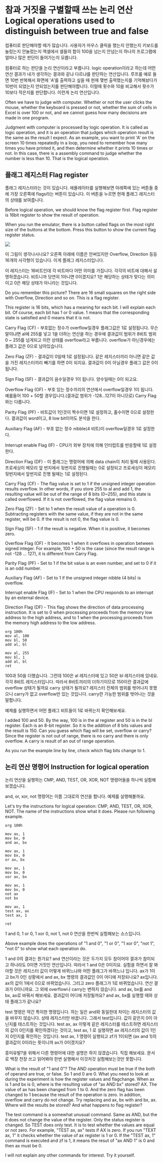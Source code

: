 # 참과 거짓을 구별할때 쓰는 논리 연산 Logical operations used to distinguish between true and false

컴퓨터로 판단해야할 때가 많습니다. 사용자가 마우스 클릭을 했는지 안했는지 키보드를 눌렀는지 안눌렀는지 엑셀에서 셀들의 합이 100을 넘는지 안넘는지 하나의 프로그램에 얼마나 많은 판단이 들어가는지 모릅니다.

컴퓨터로 하는 판단을 논리 연산이라고 부릅니다. logic operation이라고 하는데 어떤 연산 결과가 내가 생각하는 결과와 같냐 다르냐를 판단하는 연산입니다. 루프를 예로 들면 10번 반복해서 화면에 'A'를 출력하고 싶을 때 현재 몇번 출력했는지를 기억해놨다가 10번이 되었는지 안되었는지를 판단해야합니다. 이럴때 횟수와 10을 비교해서 횟수가 10보다 작은지를 판단합니다. 이런게 논리 연산입니다.

Often we have to judge with computer. Whether or not the user clicks the mouse, whether the keyboard is pressed or not, whether the sum of cells in Excel is over 100 or not, and we cannot guess how many decisions are made in one program.

Judgment with computer is processed by logic operation. It is called as logic operation, and it is an operation that judges which operation result is the same as the result I expect. As an example, you want to print 'A' on the screen 10 times repeatedly in a loop, you need to remember how many times you have printed it, and then determine whether it prints 10 times or not. In this case, there is a assembly command to judge whether the number is less than 10. That is the logical operation.

## 플래그 레지스터 Flag register

플래그 레지스터라는 것이 있습니다. 에물레이터를 실행해보면 아래쪽에 있는 버튼들 중에 가장 오른쪽에 flags라는 버튼이 있습니다. 이 버튼을 누르면 현재 플래그 레지스터의 상태를 보여줍니다.

Before logical operation, we should know the flag register first. Flag register is 16bit register to show the result of operation.

When you run the emulator, there is a button called flags on the most right size of the buttons at the bottom. Press this button to show the current flag register status.

![](/assets/cpu.gif)

이 그림이 생각나시나요? 오른쪽 아래에 이름은 안써있지만 Overflow, Direction 등등 16개의 사각형이 있습니다. 이게 플래그 레지스터입니다.

이 레지스터는 16비트인데 각 비트마다 어떤 의미를 가집니다. 각각의 비트에 대해서 설명하겠습니다. 비트니까 당연히 1아니면 0이겠지요? 1은 해당하는 상태가 맞다는 의미이고 0은 해당 상태가 아니라는 것입니다.

Do you remember this picture? There are 16 small squares on the right side with Overflow, Direction and so on. This is a flag register.

This register is 16 bits, which has a meaning for each bit. I will explain each bit. Of course, each bit has 1 or 0 value. 1 means that the corresponding state is satisfied and 0 means that it is not.



Carry Flag \(CF\) - 부호없는 정수가 overflow일경우 플래그값은 1로 설정됩니다. 무슨 말이냐면 al에 255를 넣고 1을 더하는 연산을 하는 경우에 결과값이 범위가 8비트 범위 0 ~ 255를 넘게되고 이런 상태를 overflow라고 부릅니다. overflow가 아닌경우에는 플래그 값은 0으로 남아있습니다.

Zero Flag \(ZF\) - 결과값이 0일때 1로 설정됩니다. 같은 레지스터끼리 아니면 같은 값을 가진 레지스터끼리 빼기를 하면 0이 되지요. 결과값이 0이 아닐경우 플래그 값은 0이됩니다.

Sign Flag \(SF\) - 결과값이 음수일경우 1이 됩니다. 양수일때는 0이 되고요.

Overflow Flag \(OF\) - 부호 있는 정수끼리의 연산에서 overflow일경우 1이 됩니다. 예를들어 100 + 50할 경우입니다.\(결과값 범위가 -128...127이 아니므로\) Carry Flag와는 다릅니다.

Parity Flag \(PF\) - 비트값이 1인것이 짝수이면 1로 설정하고, 홀수이면 0으로 설정한다. 결과값이 word이고, 8 low bit이어도 분석을 한다.

Auxiliary Flag \(AF\) - 부호 없는 정수 nibble\(4 비트\)이 overflow일경우 1로 설정한다.

Interrupt enable Flag \(IF\) - CPU가 외부 장치에 의해 인터럽트를 반응할때 1로 설정한다.

Direction Flag \(DF\) - 이 플래그는 명령어에 의해 data chain이 처리 될때 사용된다. 프로세싱이 메모리 앞 번지에서 뒷번지로 진행될때는 0로 설정되고 프로세싱이 메모리 뒷번지에서 앞번지로 진행 될때는 1로 설정된다.

Carry Flag \(CF\) - The flag value is set to 1 if the unsigned integer operation results overflow. In other words, if you store 255 to al and add 1, the resulting value will be out of the range of 8 bits \(0~255\), and this state is called overflowed. If it is not overflowed, the flag value remains 0.

Zero Flag \(ZF\) - Set to 1 when the result value of a operation is 0. Subtracting registers with the same value, if they are not in the same register, will be 0. If the result is not 0, the flag value is 0.

Sign Flag \(SF\) - 1 if the result is negative. When it is positive, it becomes zero.

Overflow Flag \(OF\) - It becomes 1 when it overflows in operation between signed integer. For example, 100 + 50 is the case \(since the result range is not -128 ... 127\), it is different from Carry Flag.

Parity Flag \(PF\) - Set to 1 if the bit value is an even number, and set to 0 if it is an odd number.

Auxiliary Flag \(AF\) - Set to 1 if the unsigned integer nibble \(4 bits\) is overflow.

Interrupt enable Flag \(IF\) - Set to 1 when the CPU responds to an interrupt by an external device.

Direction Flag \(DF\) - This flag shows the direction of data processing instruction. It is set to 0 when processing proceeds from the memory low address to the high address, and to 1 when the processing proceeds from the memory high address to the low address.

```
org 100h
mov al, 100
mov bl, 50
add al, bl

mov al, 255
mov bl, 1
add al, bl
ret
```

100과 50을 더했습니다. 그런데 100은 al 레지스터에 있고 50은 bl 레지스터에 있네요. 각각 8비트 레지스터입니다. 따라서 8비트끼리의 더하기이므로 150이란 결과값에 overflow 상태가 될까요 carry 상태가 될까요? 레지스터 전체의 범위를 벗어나지 못했으니 carry가 없고 overflow만 있는 것입니다. carry란 가능한 범위를 벗어나는 것을 말합니다.

예제를 실행하면서 어떤 플래그 비트들이 1로 바뀌는지 확인해보세요.

I added 100 and 50. By the way, 100 is in the al register and 50 is in the bl register. Each is an 8-bit register. So it is the addition of 8 bits values and the result is 150. Can you guess which flag will be set, overflow or carry? Since the register is not out of range, there is no carry and there is only overflow. A carry is result of an out of range operation.

As you run the example line by line, check which flag bits change to 1.

## 논리 연산 명령어 Instruction for logical operation

논리 연산을 실행하는 CMP, AND, TEST, OR, XOR, NOT 명령어들을 하나씩 실험해보겠습니다.

and, or, xor, not 명령어는 이름 그대로의 연산을 합니다. 예제를 실행해볼까요.

Let's try the instructions for logical operation: CMP, AND, TEST, OR, XOR, NOT.
The name of the instructions show what it does.
Please run following example.

```
org 100h

mov ax, 1
mov bx, 0
and ax, bx

mov ax, 1
mov bx, 0
or ax, bx

mov ax, 1
mov bx, 0
xor ax, bx

mov ax, 1
mov bx, 0
not ax
not bx

mov ax, 1
test ax, ax
test ax, 1

ret
```

1 and 0, 1 or 0, 1 xor 0, not 1, not 0 연산을 한번씩 실험해보는 소스입니다.

Above example does the operations of "1 and 0", "1 or 0", "1 xor 0", "not 1", "not 0" to show what each operation do.

1 and 0의 결과는 뭔가요? and 연산이라는 것은 두가지 모두 참이어야 결과가 참이되고 하나라도 0이면 거짓인 연산입니다. 따라서 1 and 0은 0이지요. 실험을 하면서 잘 봐야할 것은 레지스터 값이 어떻게 바뀌느냐와 어떤 플래그가 바뀌느냐 입니다. ax가 1이고 bx가 0인 상황에서 and ax, bx 명령의 결과값인 0이 어디에 저장되나요? ax입니다. ax의 값이 1에서 0으로 바뀌었습니다. 그리고 zero 플래그가 1로 바뀌었습니다. 연산 결과가 0이니까요. 그 외에 overflow나 carry는 변하지 않습니다. and ax, bx를 and bx, ax로 바꿔서 해보세요. 결과값이 어디에 저장될까요? and ax, bx를 실행할 때와 상태 플래그가 같나요?

test 명령은 약간 특이한 명령입니다. 하는 일은 and와 동일한데 차이는 레지스터의 값을 바꾸지 않습니다. 상태 레지스터만 바꿉니다. 그래서 test입니다. 값이 같은지 0이 아닌지를 테스트하는 것입니다. test ax, ax 이렇게 같은 레지스터를 테스트하면 레지스터의 값이 0인지를 확인하겠다는 것이고, test ax, 1 로 실행하면 ax 레지스터의 값이 1인지 0인지를 확인하는 것입니다. test ax, 1 명령이 실행되고 zf가 1이되면 \(ax and 1\)의 결과값이 0이라는 뜻이니까 ax가 0이겠지요?

흥미유발?을 위해서 다른 명령어에 대한 설명은 하지 않겠습니다. 직접 해보세요. 문서로 백장 천장 쓰고 읽어봐야 한번 실행해서 이것저것 실험해보는것만 못합니다.

What is the result of "1 and 0"? The AND operation must be true if the both of operand are true, or false. So 1 and 0 are 0. What you need to look at during the experiment is how the register values and flag ​​change. When ax is 1 and bx is 0, where is the resulting value of "ax AND bx" stored? AX. The value of ax has been changed from 1 to 0. And the zero flag has been changed to 1 because the result of the operation is zero. In addition, overflow and carry do not change. Try replacing and ax, bx with and bx, ax. Where will the results be stored? And what happens to flag register?

The test command is a somewhat unusual command. Same as AND, but the it does not change the value of the register. Only the status register is changed. So TEST does only test. It is to test whether the values ​​are equal or not zero. For example, "TEST ax, ax" tests if AX is zero. If you run "TEXT ax, 1" it checks whether the value of ax register is 1 or 0. If the "TEST ax, 1" command is executed and zf is 1, it means the resut of "ax AND 1" is 0 and then ax must be 0.

I will not explain any other commands for interest. Try it yourself.